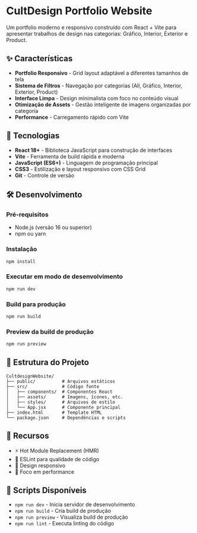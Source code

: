 # CultDesign Portfolio Website

Um portfolio moderno e responsivo construído com React + Vite para apresentar trabalhos de design nas categorias: Gráfico, Interior, Exterior e Product.

## ✨ Características

- **Portfolio Responsivo** - Grid layout adaptável a diferentes tamanhos de tela
- **Sistema de Filtros** - Navegação por categorias (All, Gráfico, Interior, Exterior, Product)
- **Interface Limpa** - Design minimalista com foco no conteúdo visual
- **Otimização de Assets** - Gestão inteligente de imagens organizadas por categoria
- **Performance** - Carregamento rápido com Vite

## 🚀 Tecnologias

- **React 18+** - Biblioteca JavaScript para construção de interfaces
- **Vite** - Ferramenta de build rápida e moderna  
- **JavaScript (ES6+)** - Linguagem de programação principal
- **CSS3** - Estilização e layout responsivo com CSS Grid
- **Git** - Controle de versão

## 🛠️ Desenvolvimento

### Pré-requisitos

- Node.js (versão 16 ou superior)
- npm ou yarn

### Instalação

```bash
npm install
```

### Executar em modo de desenvolvimento

```bash
npm run dev
```

### Build para produção

```bash
npm run build
```

### Preview da build de produção

```bash
npm run preview
```

## 📁 Estrutura do Projeto

```
CultdesignWebsite/
├── public/          # Arquivos estáticos
├── src/             # Código fonte
│   ├── components/  # Componentes React
│   ├── assets/      # Imagens, ícones, etc.
│   ├── styles/      # Arquivos de estilo
│   └── App.jsx      # Componente principal
├── index.html       # Template HTML
└── package.json     # Dependências e scripts
```

## 🎨 Recursos

- ⚡ Hot Module Replacement (HMR)
- 🔧 ESLint para qualidade de código
- 📱 Design responsivo
- 🎯 Foco em performance

## 📝 Scripts Disponíveis

- `npm run dev` - Inicia servidor de desenvolvimento
- `npm run build` - Cria build de produção
- `npm run preview` - Visualiza build de produção
- `npm run lint` - Executa linting do código
